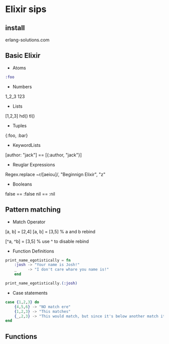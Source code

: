 # Elixir sips

## install 

erlang-solutions.com

## Basic Elixir

+ Atoms

```elixir
:foo

```


+ Numbers

1_2_3
123


+ Lists

[1,2,3]
hd()
tl()

+ Tuples

{:foo, :bar}

+ KeywordLists

[author: "jack"] == [{:author, "jack"}]


+ Reuglar Expressions

Regex.replace ~r/[aeiou]/, "Beginnign Elixir", "z"


+ Booleans


false == :false
nil == :nil


## Pattern matching

+ Match Operator

[a, b] = [2,4]
[a, b] = [3,5] % a and b rebind 

[^a, ^b] = [3,5] % use ^ to disable rebind




+ Function Definitions


```elixir
print_name_egotistically = fn 
    :josh -> "Your name is Josh!"
    _     -> "I don't care whare you name is!"
    end

print_name_egotistically.(:josh)

```


+ Case statements

```elixir
case {1,2,3} do
    {4,5,6} -> "NO match ere"
    {1,2,3} -> "This matches"
    {_,2,3} -> "This would match, but since it's below another match it isn't hit."
end

```

## Functions
